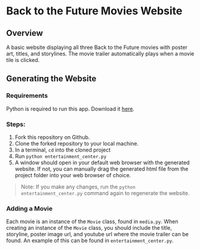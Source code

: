 # Back to the Future Movies Website

## Overview
A basic website displaying all three Back to the Future movies with poster art, titles, and storylines. The movie trailer automatically plays when a movie tile is clicked.

## Generating the Website

### Requirements
Python is required to run this app. Download it [here](https://www.python.org/).

### Steps:
1. Fork this repository on Github.
2. Clone the forked repository to your local machine.
3. In a terminal, `cd` into the cloned project
4. Run `python entertainment_center.py`
6. A window should open in your default web browser with the generated website. If not, you can manually drag the generated html file from the project folder into your web browser of choice.

> Note: If you make any changes, run the `python entertainment_center.py` command again to regenerate the website.

### Adding a Movie
Each movie is an instance of the `Movie` class, found in `media.py`. When creating an instance of the `Movie` class, you should include the title, storyline, poster image url, and youtube url where the movie trailer can be found. An example of this can be found in `entertainment_center.py`.
